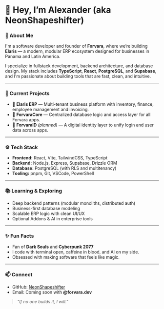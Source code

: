 # 👋 Hey, I’m Alexander (aka NeonShapeshifter)

### 🧠 About Me  
I'm a software developer and founder of **Forvara**, where we’re building **Elaris** — a modern, modular ERP ecosystem designed for businesses in Panama and Latin America.

I specialize in fullstack development, backend architecture, and database design. My stack includes **TypeScript**, **React**, **PostgreSQL**, and **Supabase**, and I'm passionate about building tools that are fast, clean, and intuitive.

---

### 🚧 Current Projects

- 🏢 **Elaris ERP** — Multi-tenant business platform with inventory, finance, employee management and invoicing.
- 🧩 **ForvaraCore** — Centralized database logic and access layer for all Forvara apps.
- 🔐 **ForvaraID** *(planned)* — A digital identity layer to unify login and user data across apps.

---

### ⚙️ Tech Stack

- **Frontend:** React, Vite, TailwindCSS, TypeScript  
- **Backend:** Node.js, Express, Supabase, Drizzle ORM  
- **Database:** PostgreSQL (with RLS and multitenancy)  
- **Tooling:** pnpm, Git, VSCode, PowerShell

---

### 📚 Learning & Exploring

- Deep backend patterns (modular monoliths, distributed auth)
- Business-first database modeling
- Scalable ERP logic with clean UI/UX
- Optional Addons & AI in enterprise tools

---

### ✨ Fun Facts

- Fan of **Dark Souls** and **Cyberpunk 2077**  
- I code with terminal open, caffeine in blood, and AI on my side.  
- Obsessed with making software that feels like magic.

---

### 📫 Connect

- GitHub: [NeonShapeshifter](https://github.com/NeonShapeshifter)  
- Email: Coming soon with **@forvara.dev**

> *"If no one builds it, I will."*
